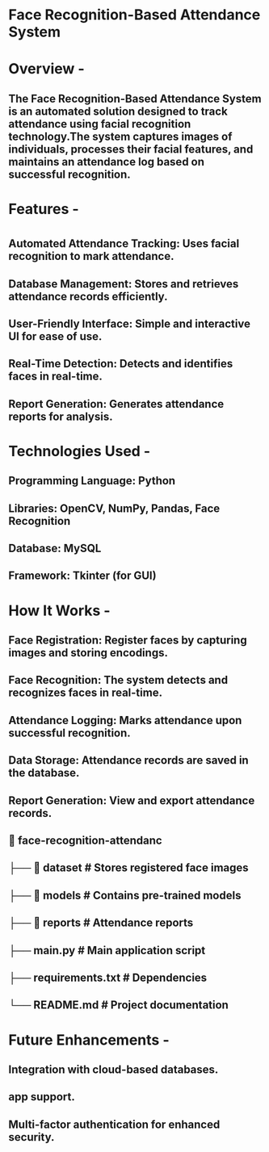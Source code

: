 <h1>Face Recognition-Based Attendance System</h1>

<h1>Overview - </h1>

<h2>The Face Recognition-Based Attendance System is an automated solution designed to track attendance using facial recognition technology.The system captures images of individuals, processes their facial features, and maintains an attendance log based on successful recognition.</h2>

<h1>Features - <h1></h1>

<h2>Automated Attendance Tracking: Uses facial recognition to mark attendance.</h2>

<h2>Database Management: Stores and retrieves attendance records efficiently.</h2>

<h2>User-Friendly Interface: Simple and interactive UI for ease of use.</h2>

<h2>Real-Time Detection: Detects and identifies faces in real-time.</h2>

<h2>Report Generation: Generates attendance reports for analysis.</h2>


<h1>Technologies Used - </h1>

<h2>Programming Language: Python</h2>

<h2>Libraries: OpenCV, NumPy, Pandas, Face Recognition</h2>

<h2>Database:  MySQL</h2>

<h2>Framework: Tkinter (for GUI)</h2>

<h1>How It Works - </h1>

<h2>Face Registration: Register faces by capturing images and storing encodings.</h2>

<h2>Face Recognition: The system detects and recognizes faces in real-time.</h2>

<h2>Attendance Logging: Marks attendance upon successful recognition.</h2>

<h2>Data Storage: Attendance records are saved in the database.</h2>

<h2>Report Generation: View and export attendance records.</h2>

<h2>📂 face-recognition-attendanc</h2>
<h2>├── 📂 dataset         # Stores registered face images</h2>
<h2>├── 📂 models          # Contains pre-trained models</h2>
<h2>├── 📂 reports         # Attendance reports</h2>
<h2>├── main.py           # Main application script</h2>
<h2>├── requirements.txt  # Dependencies</h2>
<h2>└── README.md         # Project documentation</h2>

<h1>Future Enhancements - </h1>

<h2>Integration with cloud-based databases.</h2>

<h2> app support.</h2>

<h2>Multi-factor authentication for enhanced security.</h2>
